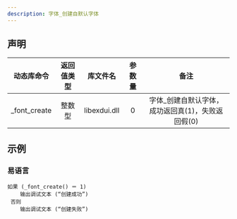 ```yaml
---
description: 字体_创建自默认字体
---
```




## 声明

|动态库命令| 返回值类型|库文件名|参数量| 备注|
|:--:|:--:|:--:|:--:|:--:|
| _font_create |  整数型 |  libexdui.dll | 0 | 字体_创建自默认字体，成功返回真(1)，失败返回假(0) |


## 示例

### 易语言

```basic
如果 (_font_create() ＝ 1)
	输出调试文本 (“创建成功”)
 否则
    输出调试文本 (“创建失败”)
```